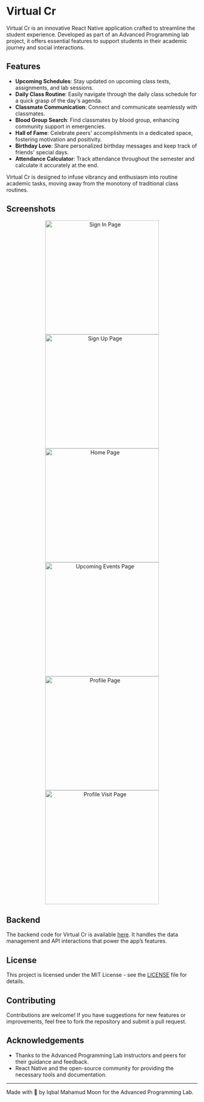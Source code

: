 # Virtual Cr

Virtual Cr is an innovative React Native application crafted to streamline the student experience. Developed as part of an Advanced Programming lab project, it offers essential features to support students in their academic journey and social interactions.

## Features

- **Upcoming Schedules**: Stay updated on upcoming class tests, assignments, and lab sessions.
- **Daily Class Routine**: Easily navigate through the daily class schedule for a quick grasp of the day's agenda.
- **Classmate Communication**: Connect and communicate seamlessly with classmates.
- **Blood Group Search**: Find classmates by blood group, enhancing community support in emergencies.
- **Hall of Fame**: Celebrate peers' accomplishments in a dedicated space, fostering motivation and positivity.
- **Birthday Love**: Share personalized birthday messages and keep track of friends' special days.
- **Attendance Calculator**: Track attendance throughout the semester and calculate it accurately at the end.

Virtual Cr is designed to infuse vibrancy and enthusiasm into routine academic tasks, moving away from the monotony of traditional class routines.

## Screenshots

<p align="center">
  <img src="screenshots/1.jpg" alt="Sign In Page" width="300"/>
  <img src="screenshots/2.jpg" alt="Sign Up Page" width="300"/>
  <img src="screenshots/3.jpg" alt="Home Page" width="300"/>
  <img src="screenshots/4.jpg" alt="Upcoming Events Page" width="300"/>
  <img src="screenshots/5.jpg" alt="Profile Page" width="300"/>
  <img src="screenshots/6.jpg" alt="Profile Visit Page" width="300"/>
</p>

## Backend

The backend code for Virtual Cr is available [here](https://github.com/iq-bal/Virtual-CR-2.2-project-backend). It handles the data management and API interactions that power the app’s features.

## License

This project is licensed under the MIT License - see the [LICENSE](LICENSE) file for details.

## Contributing

Contributions are welcome! If you have suggestions for new features or improvements, feel free to fork the repository and submit a pull request.

## Acknowledgements

- Thanks to the Advanced Programming Lab instructors and peers for their guidance and feedback.
- React Native and the open-source community for providing the necessary tools and documentation.

---

Made with 💙 by Iqbal Mahamud Moon for the Advanced Programming Lab.
